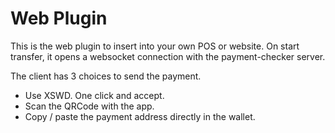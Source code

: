 # Web Plugin

This is the web plugin to insert into your own POS or website.
On start transfer, it opens a websocket connection with the payment-checker server.

The client has 3 choices to send the payment.

- Use XSWD. One click and accept.
- Scan the QRCode with the app.
- Copy / paste the payment address directly in the wallet.
